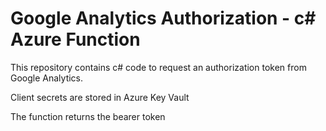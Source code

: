 # Google Analytics Authorization - c# Azure Function

This repository contains c# code to request an authorization token from Google Analytics.

Client secrets are stored in Azure Key Vault

The function returns the bearer token
